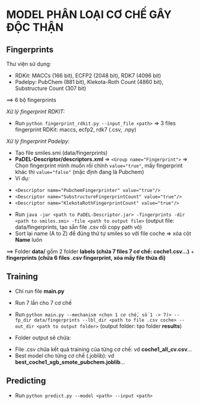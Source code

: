 # MODEL PHÂN LOẠI CƠ CHẾ GÂY ĐỘC THẬN

## Fingerprints
Thư viện sử dụng:
- RDKit: MACCs (166 bit), ECFP2 (2048 bit), RDK7 (4096 bit)
- Padelpy: PubChem (881 bit), Klekota-Roth Count (4860 bit), Substructure Count (307 bit)

==> 6 bộ fingerprints

*Xử lý fingerprint RDKIT:*
- Run `python fingerprint_rdkit.py --input_file <path>` => 3 files fingerprint RDKit: maccs, ecfp2, rdk7 (.csv, .npy)

*Xử lý fingerprint Padelpy*:
- Tạo file smiles.smi (data/fingerprints)
- **PaDEL-Descriptor/descriptors.xml** => `<Group name="Fingerprint">` => Chọn fingerprint mình muốn rồi chỉnh `value="true"`, mấy fingerprint khác thì `value="false"` (mặc định đang là Pubchem)
- Ví dụ:
+ `<Descriptor name="PubchemFingerprinter" value="true"/>`
+ `<Descriptor name="SubstructureFingerprintCount" value="true"/>`
+ `<Descriptor name="KlekotaRothFingerprintCount" value="true"/>`
- Run `java -jar <path to PaDEL-Descriptor.jar> -fingerprints -dir <path to smiles.smi> -file <path to output file>` (output file: data/fingerprints, tạo sẵn file .csv rồi copy path vô)
- Sort lại name (A to Z) để đúng thứ tự smiles so với file coche => xóa cột **Name** luôn

==> Folder **data/** gồm 2 folder **labels (chứa 7 files 7 cơ chế: coche1.csv...)** + **fingerprints (chứa 6 files .csv fingerprint, xóa mấy file thừa đi)**

## Training
- Chỉ run file **main.py**
- Run 7 lần cho 7 cơ chế
- Run `python main.py --mechanism <chọn 1 cơ chế, số 1 -> 7)> --fp_dir data/fingerprints --lbl_dir <path to file .csv coche> --out_dir <path to output folder>` (output folder: tạo folder **results**)

- Folder output sẽ chứa:
+ File .csv chứa kết quả training của từng cơ chế: vd **coche1_all_cv.csv**...
+ Best model cho từng cơ chế (.joblib): vd **best_coche1_xgb_smote_pubchem.joblib**...

## Predicting
- Run `python predict.py --model <path> --input <path>`